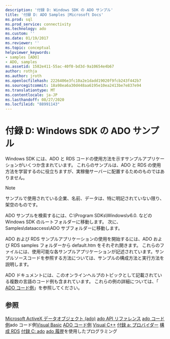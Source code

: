 ```yaml
---
description: '付録 D: Windows SDK の ADO サンプル'
title: '付録 D: ADO Samples |Microsoft Docs'
ms.prod: sql
ms.prod_service: connectivity
ms.technology: ado
ms.custom: ''
ms.date: 01/19/2017
ms.reviewer: ''
ms.topic: conceptual
helpviewer_keywords:
- samples [ADO]
- ADO, samples
ms.assetid: 1582e411-55ac-40f0-bd3d-9a10654e4b67
author: rothja
ms.author: jroth
ms.openlocfilehash: 2226406e3fc10a2e1dadd19020f9fcb243f442b7
ms.sourcegitcommit: 18a98ea6a30d448aa6195e10ea2413be7e837e94
ms.translationtype: MT
ms.contentlocale: ja-JP
ms.lasthandoff: 08/27/2020
ms.locfileid: "88991143"
---
```

# <a name="appendix-d-ado-samples-in-the-windows-sdk"></a>付録 D: Windows SDK の ADO サンプル
Windows SDK には、ADO と RDS コードの使用方法を示すサンプルアプリケーションがいくつか含まれています。 これらのサンプルは、ADO と RDS の使用方法を学習するのに役立ちますが、実稼働サーバーに配置するためのものではありません。

> [!NOTE]
>  サンプルで使用されている企業、名前、データは、特に明記されていない限り、架空のものです。

 ADO サンプルを検索するには、C:\Program SDKs\Windows\v6.0. などの Windows SDK のルートフォルダーに移動します。 次に、Samples\dataaccess\ADO サブフォルダーに移動します。

 ADO および RDS サンプルアプリケーションの使用を開始するには、ADO および RDS samples フォルダーから default.htm をそれぞれ開きます。 これらのファイルには、使用可能な各サンプルアプリケーションが記述されています。サンプルソースコードを参照する方法については、サンプルの構成方法と実行方法を説明します。

 ADO ドキュメントには、このオンラインヘルプのトピックとして記載されている複数の言語のコード例も含まれています。 これらの例の詳細については、「 [ADO コード例](../../reference/ado-api/ado-code-examples.md)」を参照してください。

## <a name="see-also"></a>参照
 [Microsoft ActiveX データオブジェクト (ado)](../../microsoft-activex-data-objects-ado.md) [ado API リファレンス](../../reference/ado-api/ado-api-reference.md) [ado コード例](../../reference/ado-api/ado-code-examples.md)ado コード例[Visual Basic](../../reference/ado-api/ado-code-examples-in-visual-basic.md) [ADO コード例](../../reference/ado-api/ado-code-examples-vbscript.md) [Visual C++](../../reference/ado-api/ado-code-examples-in-visual-c.md) [付録 a: プロバイダー](./appendix-a-providers.md) [構成 RDS](../remote-data-service/configuring-rds.md) [付録 C: ado](./appendix-c-programming-with-ado.md) [ado 履歴](../ado-history.md)を使用したプログラミング